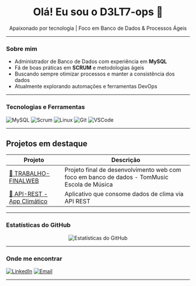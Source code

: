 <h1 align="center">Olá! Eu sou o D3LT7-ops 👋</h1>

<p align="center">
Apaixonado por tecnologia | Foco em Banco de Dados & Processos Ágeis  
</p>

---

###  Sobre mim

-  Administrador de Banco de Dados com experiência em **MySQL**
-  Fã de boas práticas em **SCRUM** e metodologias ágeis
-  Buscando sempre otimizar processos e manter a consistência dos dados
-  Atualmente explorando automações e ferramentas DevOps

---

###  Tecnologias e Ferramentas

![MySQL](https://img.shields.io/badge/MySQL-4479A1?style=for-the-badge&logo=mysql&logoColor=white)
![Scrum](https://img.shields.io/badge/Scrum-%230081C1?style=for-the-badge&logo=Scrum&logoColor=white)
![Linux](https://img.shields.io/badge/Linux-FCC624?style=for-the-badge&logo=linux&logoColor=black)
![Git](https://img.shields.io/badge/Git-F05032?style=for-the-badge&logo=git&logoColor=white)
![VSCode](https://img.shields.io/badge/VSCode-007ACC?style=for-the-badge&logo=visual-studio-code&logoColor=white)

---

##  Projetos em destaque

| Projeto | Descrição |
|--------|-----------|
| [🔗 TRABALHO-FINALWEB](https://github.com/D3LT7-ops/TRABALHO-FINALWEB) | Projeto final de desenvolvimento web com foco em banco de dados - TomMusic Escola de Música |
| [🔗 API-REST - App Climático](https://github.com/D3LT7-ops/-10---API-REST) | Aplicativo que consome dados de clima via API REST |


---

###  Estatísticas do GitHub

<p align="center">
  <img src="https://github-readme-stats.vercel.app/api?username=D3LT7-ops&show_icons=true&theme=tokyonight" alt="Estatísticas do GitHub" />
</p>

---

###  Onde me encontrar

[![LinkedIn](https://img.shields.io/badge/LinkedIn-%230077B5?style=for-the-badge&logo=linkedin&logoColor=white)](https://www.linkedin.com/in/helberth-renan-gomes-de-sousa-hrgs-657855354/)
[![Email](https://img.shields.io/badge/Email-helberthrenan%40icloud.com-red?style=for-the-badge)](mailto:helberthrenan@icloud.com)

---
